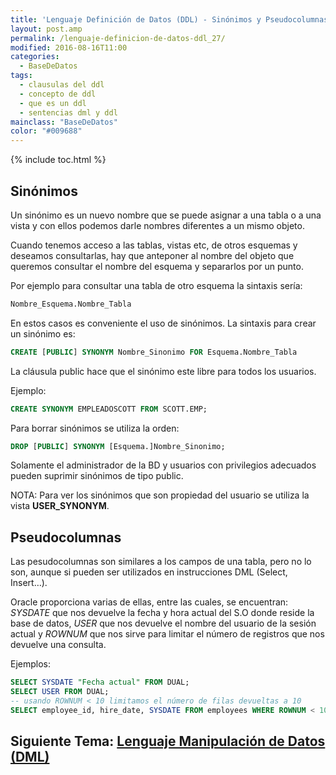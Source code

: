 ```yaml
---
title: 'Lenguaje Definición de Datos (DDL) - Sinónimos y Pseudocolumnas'
layout: post.amp
permalink: /lenguaje-definicion-de-datos-ddl_27/
modified: 2016-08-16T11:00
categories:
  - BaseDeDatos
tags:
  - clausulas del ddl
  - concepto de ddl
  - que es un ddl
  - sentencias dml y ddl
mainclass: "BaseDeDatos"
color: "#009688"
---
```


{% include toc.html %}

## Sinónimos

Un sinónimo es un nuevo nombre que se puede asignar a una tabla o a una vista y con ellos podemos darle nombres diferentes a un mismo objeto.

Cuando tenemos acceso a las tablas, vistas etc, de otros esquemas y deseamos consultarlas, hay que anteponer al nombre del objeto que queremos consultar el nombre del esquema y separarlos por un punto.

<!--ad-->

Por ejemplo para consultar una tabla de otro esquema la sintaxis sería:

```sql
Nombre_Esquema.Nombre_Tabla
```

En estos casos es conveniente el uso de sinónimos. La sintaxis para crear un sinónimo es:

```sql
CREATE [PUBLIC] SYNONYM Nombre_Sinonimo FOR Esquema.Nombre_Tabla
```

La cláusula public hace que el sinónimo este libre para todos los usuarios.

Ejemplo:

```sql
CREATE SYNONYM EMPLEADOSCOTT FROM SCOTT.EMP;
```

Para borrar sinónimos se utiliza la orden:

```sql
DROP [PUBLIC] SYNONYM [Esquema.]Nombre_Sinonimo;
```

Solamente el administrador de la BD y usuarios con privilegios adecuados pueden suprimir sinónimos de tipo public.

NOTA: Para ver los sinónimos que son propiedad del usuario se utiliza la vista **USER_SYNONYM**.

## Pseudocolumnas

Las pesudocolumnas son similares a los campos de una tabla, pero no lo son, aunque si pueden ser utilizados en instrucciones DML (Select, Insert…).

Oracle proporciona varias de ellas, entre las cuales, se encuentran: *SYSDATE* que nos devuelve la fecha y hora actual del S.O donde reside la base de datos, *USER* que nos devuelve el nombre del usuario de la sesión actual y *ROWNUM* que nos sirve para limitar el número de registros que nos devuelve una consulta.

Ejemplos:

```sql
SELECT SYSDATE "Fecha actual" FROM DUAL;
SELECT USER FROM DUAL;
-- usando ROWNUM < 10 limitamos el número de filas devueltas a 10
SELECT employee_id, hire_date, SYSDATE FROM employees WHERE ROWNUM < 10;
```

## Siguiente Tema: [Lenguaje Manipulación de Datos (DML)][1]

 [1]: https://elbauldelprogramador.com/lenguaje-manipulacion-de-datos-dml/
